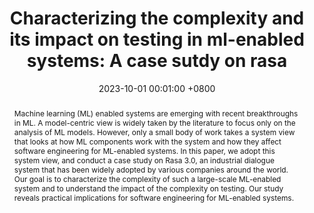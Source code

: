 ---
title:          "Characterizing the complexity and its impact on testing in ml-enabled systems: A case sutdy on rasa"
date:           2023-10-01 00:01:00 +0800
selected:       true
pub:            "ICSME 2023"
pub_date:       "IEEE International Conference on Software Maintenance and Evolution"
abstract: >-
  Machine learning (ML) enabled systems are emerging with recent breakthroughs in ML. A model-centric view is widely taken by the literature to focus only on the analysis of ML models. However, only a small body of work takes a system view that looks at how ML components work with the system and how they affect software engineering for ML-enabled systems. In this paper, we adopt this system view, and conduct a case study on Rasa 3.0, an industrial dialogue system that has been widely adopted by various companies around the world. Our goal is to characterize the complexity of such a large-scale ML-enabled system and to understand the impact of the complexity on testing. Our study reveals practical implications for software engineering for ML-enabled systems.
cover:          /assets/images/covers/icsme.png
authors:
- Junming Cao
- Bihuan Chen
- Longjie Hu
- Jie Gao
- Kaifeng Huang
- Xuezhi Song
- Xin Peng
links:
  Paper: https://ieeexplore.ieee.org/abstract/document/10336332
---